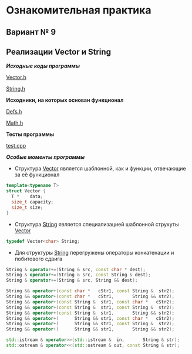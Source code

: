 # Ознакомительная практика
## Вариант № 9
## Реализации Vector и String

***Исходные коды программы***

[Vector.h](Vector.h)

[String.h](String.h)

**Исходники, на которых основан функционал**

[Defs.h](Defs.h)

[Math.h](Math.h)

**Тесты программы**

[test.cpp](test.cpp)

***Особые моменты программы***

- Структура [Vector](Vector.h) является шаблонной, как и функции, отвечающие за её функционал
```c++
template<typename T>
struct Vector {
  T *    data;
  size_t capacity;
  size_t size;
}
```

- Структура [String](String.h) является специализацией шаблонной струкуты [Vector](Vector.h)<char>
```c++
typedef Vector<char> String;
```

- Для структуры [String](String.h) перегружены операторы конкатенации и побитового сдвига
```c++
String & operator+=(String & src, const char * dest);
String & operator+=(String & src, const String & dest);
String & operator+=(String & src, String && dest);

String && operator+(const char *   cStr1, const String &  str2);
String && operator+(const char *   cStr1,       String && str2);
String && operator+(const String &  str1, const char *   cStr2);
String && operator+(const String &  str1, const String &  str2);
String && operator+(const String &  str1,       String && str2);
String && operator+(      String && str1, const char *   cStr2);
String && operator+(      String && str1, const String &  str2);
String && operator+(      String && str1,       String && str2);

std::istream & operator>>(std::istream &  in,       String & str);
std::ostream & operator<<(std::ostream & out, const String & str);
```

